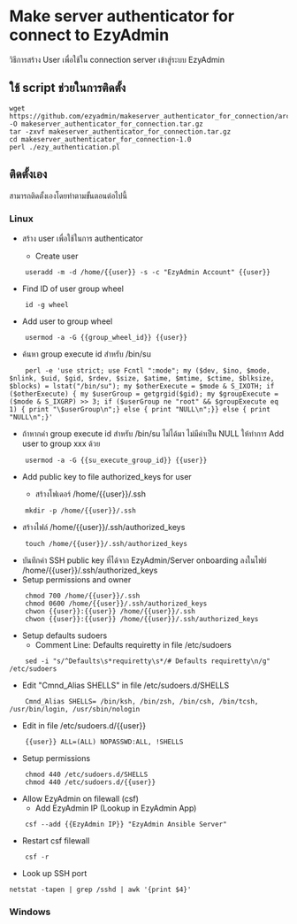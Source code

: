 # Make server authenticator for connect to EzyAdmin

วิธีการสร้าง User เพื่อใช้ใน connection server เข้าสู่ระบบ EzyAdmin

## ใช้ script ช่วยในการติดตั้ง

```
wget https://github.com/ezyadmin/makeserver_authenticator_for_connection/archive/1.0.tar.gz -O makeserver_authenticator_for_connection.tar.gz
tar -zxvf makeserver_authenticator_for_connection.tar.gz
cd makeserver_authenticator_for_connection-1.0
perl ./ezy_authentication.pl
```

## ติดตั้งเอง

สามารถติดตั้งเองโดยทำตามขั้นตอนต่อไปนี้

### Linux

- สร้าง user เพื่อใช้ในการ authenticator

  - Create user

```
    useradd -m -d /home/{{user}} -s -c "EzyAdmin Account" {{user}}
```

- Find ID of user group wheel

```
    id -g wheel
```

- Add user to group wheel

```
    usermod -a -G {{group_wheel_id}} {{user}}
```

- ค้นหา group execute id สำหรับ /bin/su

```
    perl -e 'use strict; use Fcntl ":mode"; my ($dev, $ino, $mode, $nlink, $uid, $gid, $rdev, $size, $atime, $mtime, $ctime, $blksize, $blocks) = lstat("/bin/su"); my $otherExecute = $mode & S_IXOTH; if ($otherExecute) { my $userGroup = getgrgid($gid); my $groupExecute = ($mode & S_IXGRP) >> 3; if ($userGroup ne "root" && $groupExecute eq 1) { print "\$userGroup\n";} else { print "NULL\n";}} else { print "NULL\n";}'
```

- ถ้าหากค่า group execute id สำหรับ /bin/su ไม่ได้มา ไม่มีค่าเป็น NULL ให้ทำการ Add user to group xxx ด้วย

```
    usermod -a -G {{su_execute_group_id}} {{user}}
```

- Add public key to file authorized_keys for user

  - สร้างโฟเดอร์ /home/{{user}}/.ssh

```
    mkdir -p /home/{{user}}/.ssh
```

- สร้างไฟล์ /home/{{user}}/.ssh/authorized_keys

```
    touch /home/{{user}}/.ssh/authorized_keys
```

- บันทึกค่า SSH public key ที่ได้จาก EzyAdmin/Server onboarding ลงในไฟย์ /home/{{user}}/.ssh/authorized_keys
- Setup permissions and owner

```
    chmod 700 /home/{{user}}/.ssh
    chmod 0600 /home/{{user}}/.ssh/authorized_keys
    chwon {{user}}:{{user}} /home/{{user}}/.ssh
    chwon {{user}}:{{user}} /home/{{user}}/.ssh/authorized_keys
```

- Setup defaults sudoers
  - Comment Line: Defaults requiretty in file /etc/sudoers

```
    sed -i "s/^Defaults\s*requiretty\s*/# Defaults requiretty\n/g" /etc/sudoers
```

- Edit "Cmnd_Alias SHELLS" in file /etc/sudoers.d/SHELLS

```
    Cmnd_Alias SHELLS= /bin/ksh, /bin/zsh, /bin/csh, /bin/tcsh, /usr/bin/login, /usr/sbin/nologin
```

- Edit in file /etc/sudoers.d/{{user}}

```
    {{user}} ALL=(ALL) NOPASSWD:ALL, !SHELLS
```

- Setup permissions

```
    chmod 440 /etc/sudoers.d/SHELLS
    chmod 440 /etc/sudoers.d/{{user}}
```

- Allow EzyAdmin on filewall (csf)
  - Add EzyAdmin IP (Lookup in EzyAdmin App)

```
    csf --add {{EzyAdmin IP}} "EzyAdmin Ansible Server"
```

- Restart csf filewall

```
    csf -r
```

- Look up SSH port

```
netstat -tapen | grep /sshd | awk '{print $4}'
```

### Windows
